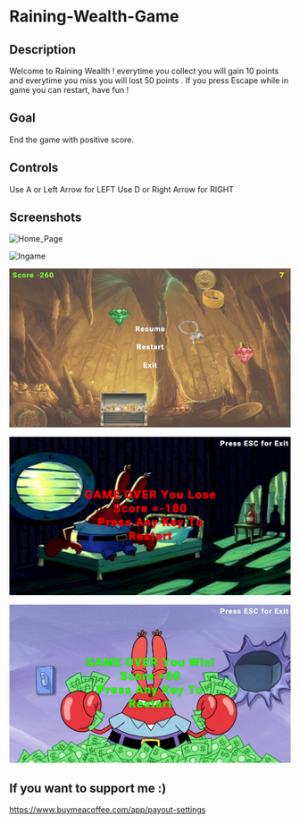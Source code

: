 # Raining-Wealth-Game

## Description

Welcome to Raining Wealth ! everytime you collect you will gain 10 points and everytime you miss you will lost 50 points . If you press Escape while in game you can restart, have fun !

## Goal

End the game with positive score.

## Controls

Use A or Left Arrow for LEFT Use D or Right Arrow for RIGHT

## Screenshots

![Home_Page](https://github.com/Ardaakdemir/Raining-Wealth-Game/blob/main/Screenshots/Home_Page.png)

![Ingame](https://github.com/Ardaakdemir/Raining-Wealth-Game/blob/main/Screenshots/Ingame.png)

![Pause_Menu](https://github.com/Ardaakdemir/Raining-Wealth-Game/blob/main/Screenshots/Pause.png)

![Lose_Screen](https://github.com/Ardaakdemir/Raining-Wealth-Game/blob/main/Screenshots/Lose.png)

![Win_Screen](https://github.com/Ardaakdemir/Raining-Wealth-Game/blob/main/Screenshots/Win.png)

## If you want to support me :)

https://www.buymeacoffee.com/app/payout-settings
